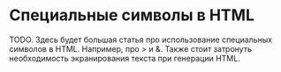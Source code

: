 # Специальные символы в HTML

TODO. Здесь будет большая статья про использование специальных символов в HTML. Например, про &gt; и &amp;. Также стоит затронуть необходимость экранирования текста при генерации HTML.
